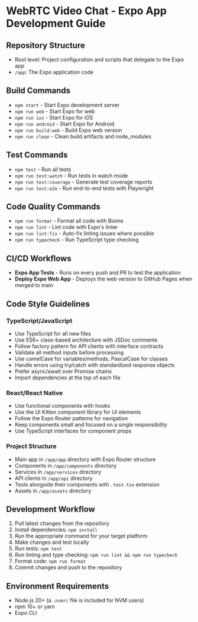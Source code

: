 # WebRTC Video Chat - Expo App Development Guide

## Repository Structure
- Root level: Project configuration and scripts that delegate to the Expo app
- `/app`: The Expo application code

## Build Commands
- `npm start` - Start Expo development server
- `npm run web` - Start Expo for web
- `npm run ios` - Start Expo for iOS
- `npm run android` - Start Expo for Android
- `npm run build:web` - Build Expo web version
- `npm run clean` - Clean build artifacts and node_modules

## Test Commands
- `npm test` - Run all tests
- `npm run test:watch` - Run tests in watch mode
- `npm run test:coverage` - Generate test coverage reports
- `npm run test:e2e` - Run end-to-end tests with Playwright

## Code Quality Commands
- `npm run format` - Format all code with Biome
- `npm run lint` - Lint code with Expo's linter
- `npm run lint:fix` - Auto-fix linting issues where possible
- `npm run typecheck` - Run TypeScript type checking

## CI/CD Workflows
- **Expo App Tests** - Runs on every push and PR to test the application
- **Deploy Expo Web App** - Deploys the web version to GitHub Pages when merged to main

## Code Style Guidelines

### TypeScript/JavaScript
- Use TypeScript for all new files
- Use ES6+ class-based architecture with JSDoc comments
- Follow factory pattern for API clients with interface contracts
- Validate all method inputs before processing
- Use camelCase for variables/methods, PascalCase for classes
- Handle errors using try/catch with standardized response objects
- Prefer async/await over Promise chains
- Import dependencies at the top of each file

### React/React Native
- Use functional components with hooks
- Use the UI Kitten component library for UI elements
- Follow the Expo Router patterns for navigation
- Keep components small and focused on a single responsibility
- Use TypeScript interfaces for component props

### Project Structure
- Main app in `/app/app` directory with Expo Router structure
- Components in `/app/components` directory
- Services in `/app/services` directory
- API clients in `/app/api` directory
- Tests alongside their components with `.test.tsx` extension
- Assets in `/app/assets` directory

## Development Workflow
1. Pull latest changes from the repository
2. Install dependencies: `npm install`
3. Run the appropriate command for your target platform
4. Make changes and test locally
5. Run tests: `npm test`
6. Run linting and type checking: `npm run lint && npm run typecheck`
7. Format code: `npm run format`
8. Commit changes and push to the repository

## Environment Requirements
- Node.js 20+ (a `.nvmrc` file is included for NVM users)
- npm 10+ or yarn
- Expo CLI